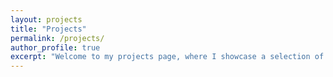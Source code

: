```yaml
---
layout: projects
title: "Projects"
permalink: /projects/
author_profile: true
excerpt: "Welcome to my projects page, where I showcase a selection of the research, tools, and academic endeavors I am currently working on. Here, you’ll find detailed information about my ongoing projects, primarily in Artificial Intelligence and Python, and other areas where I apply my skills to solve problems and explore new ideas."
---
```

